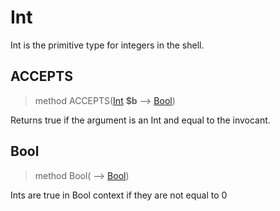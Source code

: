 # Int
 Int is the primitive type for integers in the shell.
## ACCEPTS
>method ACCEPTS([Int](./Int.md) **$b** ⟶ [Bool](./Bool.md))


 Returns true if the argument is an Int and equal to the invocant.
## Bool
>method Bool( ⟶ [Bool](./Bool.md))


 Ints are true in Bool context if they are not equal to 0
